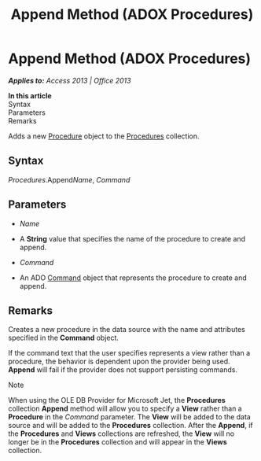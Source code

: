 ﻿---
title: Append Method (ADOX Procedures)
TOCTitle: Append Method (ADOX Procedures)
ms:assetid: a93b31bb-e41a-5152-abe7-dd7c2b2fcd0a
ms:mtpsurl: https://msdn.microsoft.com/en-us/library/JJ249783(v=office.15)
ms:contentKeyID: 48546919
ms.date: 09/18/2015
mtps_version: v=office.15
---

# Append Method (ADOX Procedures)


_**Applies to:** Access 2013 | Office 2013_

**In this article**  
Syntax  
Parameters  
Remarks  

Adds a new [Procedure](procedure-object-adox.md) object to the [Procedures](procedures-collection-adox.md) collection.

## Syntax

*Procedures*.Append*Name*, *Command*

## Parameters

  - *Name*

  - A **String** value that specifies the name of the procedure to create and append.

  - *Command*

  - An ADO [Command](command-object-ado.md) object that represents the procedure to create and append.

## Remarks

Creates a new procedure in the data source with the name and attributes specified in the **Command** object.

If the command text that the user specifies represents a view rather than a procedure, the behavior is dependent upon the provider being used. **Append** will fail if the provider does not support persisting commands.


> [!NOTE]
> <P>When using the OLE DB Provider for Microsoft Jet, the <STRONG>Procedures</STRONG> collection <STRONG>Append</STRONG> method will allow you to specify a <STRONG>View</STRONG> rather than a <STRONG>Procedure</STRONG> in the <EM>Command</EM> parameter. The <STRONG>View</STRONG> will be added to the data source and will be added to the <STRONG>Procedures</STRONG> collection. After the <STRONG>Append</STRONG>, if the <STRONG>Procedures</STRONG> and <STRONG>Views</STRONG> collections are refreshed, the <STRONG>View</STRONG> will no longer be in the <STRONG>Procedures</STRONG> collection and will appear in the <STRONG>Views</STRONG> collection.</P>


